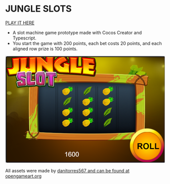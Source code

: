 # JUNGLE SLOTS

[PLAY IT HERE](https://lufemas.github.io/jungle-slots-cocos/build/web-desktop/)

- A slot machine game prototype made with Cocos Creator and Typescript.
- You start the game with 200 points, each bet costs 20 points, and each aligned row prize is 100 points.

![alt text](ss.png "Jungle Slots Screenshot")

All assets were made by [danitorres567 and can be found at opengameart.org](https://opengameart.org/users/danitorres567)
